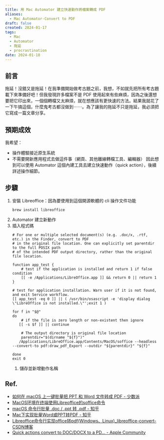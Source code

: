 ```yaml
---
title: 用 Mac Automator 建立快速動作將檔案轉成 PDF
aliases:
  - Mac Automator-Convert to PDF
draft: false
created: 2024-01-17
tags:
  - Mac
  - Automator
  - 拖延
  - procrastination
date: 2024-01-18
---
```

## 前言
拖延！沒錯又是拖延！在我準備開始做考古題之前，我想，不如就先把所有考古題載下來準備好吧！但我發現許多檔案不是 PDF 使用起來有些麻煩，因為之後還想要把它印出來，一個個轉檔又太麻煩，就在想應該有更快速的方法。結果我就花了一下午搞這個，什麼鬼考古都沒做到⋯⋯。為了讓我的拖延不只是拖延，我必須把它寫成一篇文章分享。
## 預期成效
我希望：
- 操作體驗接近原生系統
- 不需要開新應用程式去做這件事（網頁、其他離線轉檔工具、編輯器）
因此想到可以使用 Automator 這個內建工具去建立快速動作（quick action），後續詳述操作細節。
## 步驟
1. 安裝 Libreoffice：因為要使用到這個開源軟體的 cli 操作文件功能
	``` cli
	brew install libreoffice
	```
2. Automator 建立新動作
3. 插入程式碼
	``` shell
	# For one or multiple selected document(s) (e.g. .doc/x, .rtf, etc.) in the Finder, convert to PDF
	# in the original file location. One can explicitly set parentdir to the full POSIX path
	# of the intended PDF output directory, rather than the original file location.
	
	function app_test {
		# test if the application is installed and return 1 if false condition
		[[ -e /Applications/LibreOffice.app ]] && return 0 || return 1
	}
	
	# test for application installation. Warn user if it is not found, and exit Service workflow.
	[[ app_test -eq 0 ]] || ( /usr/bin/osascript -e 'display dialog \"LibreOffice is not installed.\"';exit 1 )
	
	for f in "$@"
	do
		# if the file is zero length or non-existent then ignore
	   [[ -s $f ]] || continue
	
		# The output directory is original file location
		parentdir="$(dirname "${f}")"
	   /Applications/LibreOffice.app/Contents/MacOS/soffice --headless --convert-to pdf:draw_pdf_Export --outdir "${parentdir}" "${f}"
	
	done
	exit 0
	```
	1. 儲存並新增動作名稱


## Ref.
- [如何在 macOS 上一键批量把 PPT 和 Word 文件转成 PDF - 少数派](https://sspai.com/post/44140)
- [MacOS环境在终端使用Libreoffice的soffice命令](https://shaichunfeng.com/post/2021/06/11/make-soffice-of-libreoffice-work-on-macos/)
- [macOS 命令行批量 .doc / .ppt 转 .pdf - 知乎](https://zhuanlan.zhihu.com/p/561923128)
- [Mac下实现批量Word或PPT转PDF - 知乎](https://zhuanlan.zhihu.com/p/391820589)
- [Libreoffice命令行实现office转pdf(Windows、Linux)\_libreoffice-convert-CSDN博客](https://blog.csdn.net/CheneyKing/article/details/122323156)
- [Quick actions convert to DOC/DOCX to a PD… - Apple Community](https://discussions.apple.com/thread/251424342?sortBy=best)